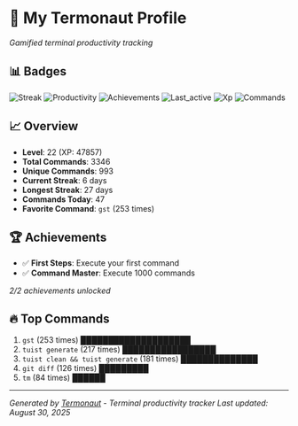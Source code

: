# 🚀 My Termonaut Profile

*Gamified terminal productivity tracking*

## 📊 Badges

![Streak](https://img.shields.io/badge/Streak-6+days-green?style=flat-square&logo=terminal&logoColor=white) ![Productivity](https://img.shields.io/badge/Productivity-80.0%25-green?style=flat-square&logo=terminal&logoColor=white) ![Achievements](https://img.shields.io/badge/Achievements-5%2F10-blue?style=flat-square&logo=terminal&logoColor=white) ![Last_active](https://img.shields.io/badge/Last+Active-12h+ago-yellow?style=flat-square&logo=terminal&logoColor=white) ![Xp](https://img.shields.io/badge/XP-Level+22+%2847857%2F52900%29-blue?style=flat-square&logo=terminal&logoColor=white) ![Commands](https://img.shields.io/badge/Commands-3346-blue?style=flat-square&logo=terminal&logoColor=white) 

## 📈 Overview

- **Level**: 22 (XP: 47857)
- **Total Commands**: 3346
- **Unique Commands**: 993
- **Current Streak**: 6 days
- **Longest Streak**: 27 days
- **Commands Today**: 47
- **Favorite Command**: `gst` (253 times)

## 🏆 Achievements

- ✅ **First Steps**: Execute your first command
- ✅ **Command Master**: Execute 1000 commands

*2/2 achievements unlocked*

## 🔥 Top Commands

1. `gst` (253 times) ████████████████████
2. `tuist generate` (217 times) █████████████████
3. `tuist clean && tuist generate` (181 times) ██████████████
4. `git diff` (126 times) █████████
5. `tm` (84 times) ██████

---

*Generated by [Termonaut](https://github.com/oiahoon/termonaut) - Terminal productivity tracker*
*Last updated: August 30, 2025*
